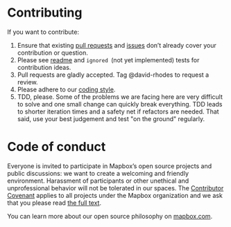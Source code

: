 # Contributing

If you want to contribute:

1. Ensure that existing [pull requests](https://github.com/mapbox/mapbox-unity-sdk/pulls) and [issues](https://github.com/mapbox/mapbox-unity-sdk/issues) don’t already cover your contribution or question.
2. Please see [readme](README.md) and `ignored `(not yet implemented) tests for contribution ideas.
3. Pull requests are gladly accepted. Tag @david-rhodes to request a review.
4. Please adhere to our [coding style](CODING-STYLE.md).
5. TDD, please. Some of the problems we are facing here are very difficult to solve and one small change can quickly break everything. TDD leads to shorter iteration times and a safety net if refactors are needed. That said, use your best judgement and test "on the ground" regularly. 

# Code of conduct

Everyone is invited to participate in Mapbox’s open source projects and public discussions: we want to create a welcoming and friendly environment. Harassment of participants or other unethical and unprofessional behavior will not be tolerated in our spaces. The [Contributor Covenant](http://contributor-covenant.org) applies to all projects under the Mapbox organization and we ask that you please read [the full text](http://contributor-covenant.org/version/1/2/0/).

You can learn more about our open source philosophy on [mapbox.com](https://www.mapbox.com/about/open/).
